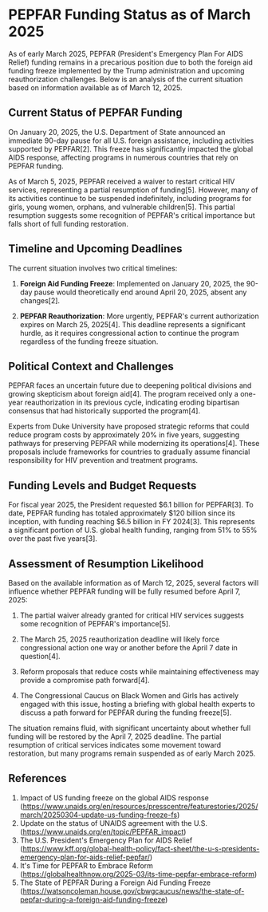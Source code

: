 # PEPFAR Funding Status as of March 2025

As of early March 2025, PEPFAR (President's Emergency Plan For AIDS Relief) funding remains in a precarious position due to both the foreign aid funding freeze implemented by the Trump administration and upcoming reauthorization challenges. Below is an analysis of the current situation based on information available as of March 12, 2025.

## Current Status of PEPFAR Funding

On January 20, 2025, the U.S. Department of State announced an immediate 90-day pause for all U.S. foreign assistance, including activities supported by PEPFAR[2]. This freeze has significantly impacted the global AIDS response, affecting programs in numerous countries that rely on PEPFAR funding.

As of March 5, 2025, PEPFAR received a waiver to restart critical HIV services, representing a partial resumption of funding[5]. However, many of its activities continue to be suspended indefinitely, including programs for girls, young women, orphans, and vulnerable children[5]. This partial resumption suggests some recognition of PEPFAR's critical importance but falls short of full funding restoration.

## Timeline and Upcoming Deadlines

The current situation involves two critical timelines:

1. **Foreign Aid Funding Freeze**: Implemented on January 20, 2025, the 90-day pause would theoretically end around April 20, 2025, absent any changes[2].

2. **PEPFAR Reauthorization**: More urgently, PEPFAR's current authorization expires on March 25, 2025[4]. This deadline represents a significant hurdle, as it requires congressional action to continue the program regardless of the funding freeze situation.

## Political Context and Challenges

PEPFAR faces an uncertain future due to deepening political divisions and growing skepticism about foreign aid[4]. The program received only a one-year reauthorization in its previous cycle, indicating eroding bipartisan consensus that had historically supported the program[4].

Experts from Duke University have proposed strategic reforms that could reduce program costs by approximately 20% in five years, suggesting pathways for preserving PEPFAR while modernizing its operations[4]. These proposals include frameworks for countries to gradually assume financial responsibility for HIV prevention and treatment programs.

## Funding Levels and Budget Requests

For fiscal year 2025, the President requested $6.1 billion for PEPFAR[3]. To date, PEPFAR funding has totaled approximately $120 billion since its inception, with funding reaching $6.5 billion in FY 2024[3]. This represents a significant portion of U.S. global health funding, ranging from 51% to 55% over the past five years[3].

## Assessment of Resumption Likelihood

Based on the available information as of March 12, 2025, several factors will influence whether PEPFAR funding will be fully resumed before April 7, 2025:

1. The partial waiver already granted for critical HIV services suggests some recognition of PEPFAR's importance[5].

2. The March 25, 2025 reauthorization deadline will likely force congressional action one way or another before the April 7 date in question[4].

3. Reform proposals that reduce costs while maintaining effectiveness may provide a compromise path forward[4].

4. The Congressional Caucus on Black Women and Girls has actively engaged with this issue, hosting a briefing with global health experts to discuss a path forward for PEPFAR during the funding freeze[5].

The situation remains fluid, with significant uncertainty about whether full funding will be restored by the April 7, 2025 deadline. The partial resumption of critical services indicates some movement toward restoration, but many programs remain suspended as of early March 2025.

## References

1. Impact of US funding freeze on the global AIDS response (https://www.unaids.org/en/resources/presscentre/featurestories/2025/march/20250304-update-us-funding-freeze-fs)
2. Update on the status of UNAIDS agreement with the U.S. (https://www.unaids.org/en/topic/PEPFAR_impact)
3. The U.S. President's Emergency Plan for AIDS Relief (https://www.kff.org/global-health-policy/fact-sheet/the-u-s-presidents-emergency-plan-for-aids-relief-pepfar/)
4. It's Time for PEPFAR to Embrace Reform (https://globalhealthnow.org/2025-03/its-time-pepfar-embrace-reform)
5. The State of PEPFAR During a Foreign Aid Funding Freeze (https://watsoncoleman.house.gov/cbwgcaucus/news/the-state-of-pepfar-during-a-foreign-aid-funding-freeze)
